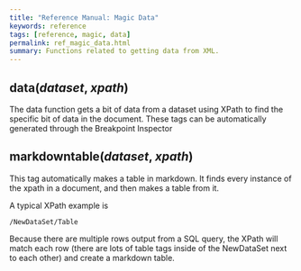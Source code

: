 ```yaml
---
title: "Reference Manual: Magic Data"
keywords: reference
tags: [reference, magic, data]
permalink: ref_magic_data.html
summary: Functions related to getting data from XML.
---
```



## data(*dataset*, *xpath*)

The data function gets a bit of data from a dataset using XPath to find the specific bit of data in the document. These tags can be automatically generated through the Breakpoint Inspector

## markdowntable(*dataset*, *xpath*)

This tag automatically makes a table in markdown. It finds every instance of the xpath in a document, and then makes a table from it.

A typical XPath example is

```
/NewDataSet/Table
```

Because there are multiple rows output from a SQL query, the XPath will match each row (there are lots of table tags inside of the NewDataSet next to each other) and create a markdown table.
